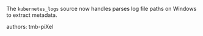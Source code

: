 The `kubernetes_logs` source now handles parses log file paths on Windows to extract metadata.

authors: tmb-piXel